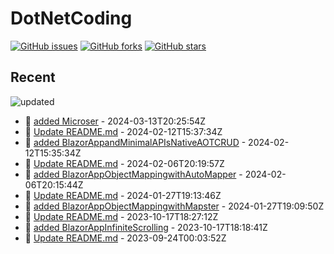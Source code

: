 # DotNetCoding

[![GitHub issues](https://img.shields.io/github/issues/akifmt/DotNetCoding)](https://github.com/akifmt/DotNetCoding/issues)
[![GitHub forks](https://img.shields.io/github/forks/akifmt/DotNetCoding)](https://github.com/akifmt/DotNetCoding/network)
[![GitHub stars](https://img.shields.io/github/stars/akifmt/DotNetCoding)](https://github.com/akifmt/DotNetCoding/stargazers)


## Recent

<!-- Latest_Commits_Start -->
![updated](https://img.shields.io/badge/Updated-Wed%20Mar%2013%202024%2020%3A29%3A46%20GMT%2B0000%20(Coordinated%20Universal%20Time)-blue.svg)
- :page_facing_up: [added Microser](https://github.com/akifmt/DotNetCoding/commit/7ae76afee487d4268412f77fd7353f9b1e134cc1) - 2024-03-13T20:25:54Z 
- :page_facing_up: [Update README.md](https://github.com/akifmt/DotNetCoding/commit/d11ec09c4e149a555d5e78cd4721806cee2477de) - 2024-02-12T15:37:34Z 
- :page_facing_up: [added BlazorAppandMinimalAPIsNativeAOTCRUD](https://github.com/akifmt/DotNetCoding/commit/c7646768950d6c7ed448b6f6185587eb80ca8034) - 2024-02-12T15:35:34Z 
- :page_facing_up: [Update README.md](https://github.com/akifmt/DotNetCoding/commit/8e9b9f7e9d0b71f30e13ebd9d4d665ec92b206d4) - 2024-02-06T20:19:57Z 
- :page_facing_up: [added BlazorAppObjectMappingwithAutoMapper](https://github.com/akifmt/DotNetCoding/commit/d2c6f73168be32f0c26b2383e64c1d2d98761be4) - 2024-02-06T20:15:44Z 
- :page_facing_up: [Update README.md](https://github.com/akifmt/DotNetCoding/commit/4c4a1a50c415b3e4da5b3e001fcc3454edc88078) - 2024-01-27T19:13:46Z 
- :page_facing_up: [added BlazorAppObjectMappingwithMapster](https://github.com/akifmt/DotNetCoding/commit/a7223c77215d5499f091394e9d8ec0652153288b) - 2024-01-27T19:09:50Z 
- :page_facing_up: [Update README.md](https://github.com/akifmt/DotNetCoding/commit/f13d05d21094b1d09bd3f11ff54a78e690f4ef90) - 2023-10-17T18:27:12Z 
- :page_facing_up: [added BlazorAppInfiniteScrolling](https://github.com/akifmt/DotNetCoding/commit/be420841dc96d74c24b0119c6b05baa873830fb9) - 2023-10-17T18:18:41Z 
- :page_facing_up: [Update README.md](https://github.com/akifmt/DotNetCoding/commit/413c0012403438830bad47908a5cef9b90defda9) - 2023-09-24T00:03:52Z 
<!-- Latest_Commits_End -->
